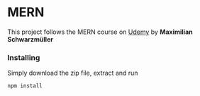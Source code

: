 # MERN

This project follows the MERN course on [Udemy](https://www.udemy.com/) by 
**Maximilian Schwarzmüller**

### Installing

Simply download the zip file, extract and run 

```
npm install
```

